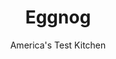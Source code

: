 ---
layout: ../../layouts/MarkdownPostLayout.astro
title: Eggnog
author: America's Test Kitchen
pubDate: 2023-03-15
description: "Grocery store eggnog doesn’t hold a cup to the real stuff."
image_url: https://res.cloudinary.com/hksqkdlah/image/upload/ar_1:1,c_fill,dpr_2.0,f_auto,fl_lossy.progressive.strip_profile,g_faces:auto,q_auto:low,w_344/32692_sfs-eggnog-10
tags: ["Beverages","Cookbook Collection"]
calories: 2558
protein: 5
carbohydrates: 15
fats: 
fiber: 
ingredients: ["1 1/2 cups, heavy cream","6 , large egg yolks","6 tablespoons, Sugar","3 cups, whole milk","1/4 teaspoon, Salt","1/2 cup, dark rum","1/4 teaspoon, ground nutmeg, plus extra for serving"]
serves: 8
time: "20 minutes, plus 1 to 2 hours chilling"
instructions: ["Whisk 3/4 cup cream, egg yolks, and sugar in medium bowl until thoroughly combined and pale yellow, about 30 seconds; set aside. Bring milk and salt to simmer in medium saucepan over medium-high heat, stirring occasionally.","When milk mixture comes to simmer, remove from heat and, whisking constantly, slowly pour into yolk mixture to temper. Return milk-yolk mixture to saucepan. Place over medium-low heat and cook, whisking constantly, until mixture reaches 160 degrees, 1 to 2 minutes.","Immediately pour eggnog into clean bowl. Stir in rum and nutmeg. Fill slightly larger bowl with ice and set eggnog bowl in ice bowl. Refrigerate until eggnog registers 40 degrees, 1 to 2 hours, stirring occasionally.","Just before serving, using stand mixer fitted with whisk attachment, whip remaining 3/4 cup cream on medium-low speed until foamy, about 1 minute. Increase speed to high and whip until soft peaks form, 1 to 3 minutes. Whisk whipped cream into chilled eggnog. Serve, garnished with extra nutmeg. (Eggnog can be covered and refrigerated for up to 24 hours.)"]
nutrition: ["168 mg Potassium","155 mg Phosphorus","149 mg Calcium","13 mg Magnesium","135 mg Sodium","22 g Fat","7 g Monounsaturated","1 g Polyunsaturated","2 µg Vitamin D","208 mg Cholesterol","13 g Saturated","25 µg Folate (food)","15 g Sugars","1 µg Vitamin K","122 g Water","15 g Carbs","25 µg Folate equivalent (total)","5 g Protein","274 µg Vitamin A","319 kcal Energy","9 g Sugars, added","2558 calories"]
notes: "We prefer dark rum, but you can substitute brandy or bourbon, if desired."
---